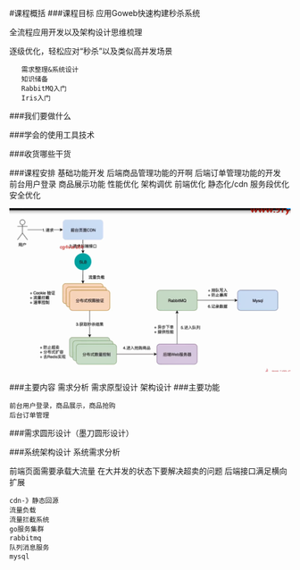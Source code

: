 #课程概括
###课程目标
应用Goweb快速构建秒杀系统

全流程应用开发以及架构设计思维梳理

逐级优化，轻松应对“秒杀”以及类似高并发场景
     
       需求整理&系统设计
       知识储备
       RabbitMQ入门
       Iris入门
###我们要做什么
   
  
   
     
###学会的使用工具技术

   
###收货哪些干货
    
   
###课程安排
    基础功能开发
        后端商品管理功能的开啊
        后端订单管理功能的开发
        前台用户登录
        商品展示功能
     性能优化
        架构调优
        前端优化 静态化/cdn
        服务段优化
        安全优化

![](.课程概括_images/d98964dd.png)


###主要内容
    需求分析
    需求原型设计
    架构设计
###主要功能

    前台用户登录，商品展示，商品抢购
    后台订单管理
    
###需求圆形设计（墨刀圆形设计）

###系统架构设计
系统需求分析

前端页面需要承载大流量
在大并发的状态下要解决超卖的问题
后端接口满足横向扩展

    cdn-》静态回源
    流量负载
    流量拦截系统
    go服务集群
    rabbitmq
    队列消息服务
    mysql

   
